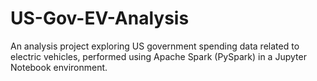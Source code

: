 # US-Gov-EV-Analysis
An analysis project exploring US government spending data related to electric vehicles, performed using Apache Spark (PySpark) in a Jupyter Notebook environment.
